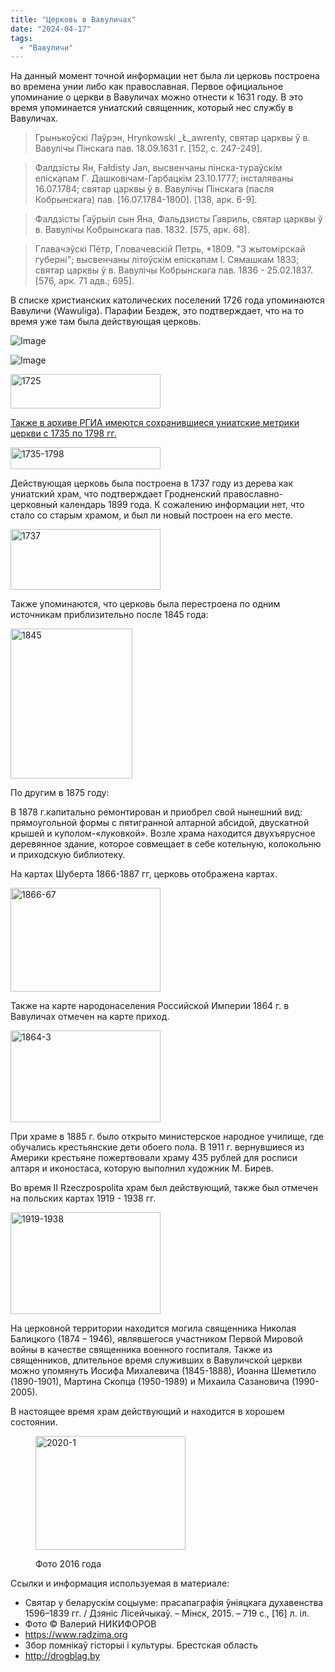 ```yaml
---
title: "Церковь в Вавуличах"
date: "2024-04-17"
tags: 
  - "Вавуличи"
---
```


На данный момент точной информации нет была ли церковь построена во времена унии либо как православная. Первое официальное упоминание о церкви в Вавуличах можно отнести к 1631 году. В это время упоминается униатский священник, который нес службу в Вавуличах.

> Грынькоўскi Лаўрэн, Hrynkowski _Ł_awrenty, святар царквы ў в. Вавулiчы Пiнскага пав. 18.09.1631 г. \[152, с. 247-249\].

> Фалдзiсты Ян, Fałdisty Jan, высвенчаны пiнска-тураўскiм епiскапам Г. Дашковiчам-Гарбацкiм 23.10.1777; iнсталяваны 16.07.1784; святар царквы ў в. Вавулiчы Пiнскага (пасля Кобрынскага) пав. \[16.07.1784-1800\]. \[138, арк. 6-9\].

> Фалдзiсты Гаўрыiл сын Яна, Фальдзисты Гавриль, святар царквы ў в. Вавулiчы Кобрынскага пав. 1832. \[575, арк. 68\].

> Главачэўскi Пётр, Гловачевскiй Петрь, \*1809. "З жытомiрскай губернi"; высвенчаны лiтоўскiм епiскапам I. Сямашкам 1833; святар царквы ў в. Вавулiчы Кобрынскага пав. 1836 - 25.02.1837. \[576, арк. 71 адв.; 695\].

В списке христианских католических поселений 1726 года упоминаются Вавуличи (Wawuliga). Парафии Бездеж, это подтверждает, что на то время уже там была действующая церковь.

![Image](https://github.com/escfrpls/drochiczynpoleski/blob/2fa0d0ecdf4ebf2aab1dc81ecbca68f6c76daf3e/drgpls/content/img/Wawulicze/1725_53659884938_o.jpg)

![Image]([drgpls/content/img/Wawulicze/1725_53659884938_o.jpg])


<a data-flickr-embed="true" href="https://www.flickr.com/photos/98644112@N04/53659884938/in/dateposted-public/" title="1725"><img src="https://live.staticflickr.com/65535/53659884938_cf5b3af63e_m.jpg" width="240" height="55" alt="1725"/>

Также в архиве РГИА имеются сохранившиеся униатские метрики церкви с 1735 по 1798 гг.

<a data-flickr-embed="true" href="https://www.flickr.com/photos/98644112@N04/53659658001/in/dateposted-public/" title="1735-1798"><img src="https://live.staticflickr.com/65535/53659658001_9f4a1a79d3_m.jpg" width="240" height="35" alt="1735-1798"/></a><script async src="//embedr.flickr.com/assets/client-code.js" charset="utf-8"></script>

Действующая церковь была построена в 1737 году из дерева как униатский храм, что подтверждает Гродненский православно-церковный календарь 1899 года. К сожалению информации нет, что стало со старым храмом, и был ли новый построен на его месте.

<a data-flickr-embed="true" href="https://www.flickr.com/photos/98644112@N04/53660018099/in/dateposted-public/" title="1737"><img src="https://live.staticflickr.com/65535/53660018099_db3b076995_m.jpg" width="240" height="97" alt="1737"/></a><script async src="//embedr.flickr.com/assets/client-code.js" charset="utf-8"></script>

Также упоминаются, что церковь была перестроена по одним источникам приблизительно после 1845 года:

<a data-flickr-embed="true" href="https://www.flickr.com/photos/98644112@N04/53658798512/in/dateposted-public/" title="1845"><img src="https://live.staticflickr.com/65535/53658798512_6062b4a7e2_m.jpg" width="195" height="240" alt="1845"/></a><script async src="//embedr.flickr.com/assets/client-code.js" charset="utf-8"></script>

По другим в 1875 году:

В 1878 г.капитально ремонтирован и приобрел свой нынешний вид: прямоугольной формы с пятигранной алтарной абсидой, двускатной крышей и куполом-«луковкой». Возле храма находится двухъярусное деревянное здание, которое совмещает в себе котельную, колокольню и приходскую библиотеку.

На картах Шуберта 1866-1887 гг, церковь отображена картах.

<a data-flickr-embed="true" href="https://www.flickr.com/photos/98644112@N04/53658798692/in/dateposted-public/" title="1866-67"><img src="https://live.staticflickr.com/65535/53658798692_91711126a2_m.jpg" width="240" height="166" alt="1866-67"/></a><script async src="//embedr.flickr.com/assets/client-code.js" charset="utf-8"></script>

Также на карте народонаселения Российской Империи 1864 г. в Вавуличах отмечен на карте приход.

<a data-flickr-embed="true" href="https://www.flickr.com/photos/98644112@N04/53660018564/in/dateposted-public/" title="1864-3"><img src="https://live.staticflickr.com/65535/53660018564_7b735d492c_m.jpg" width="240" height="147" alt="1864-3"/></a><script async src="//embedr.flickr.com/assets/client-code.js" charset="utf-8"></script>

При храме в 1885 г. было открыто министерское народное училище, где обучались крестьянские дети обоего пола. В 1911 г. вернувшиеся из Америки крестьяне пожертвовали храму 435 рублей для росписи алтаря и иконостаса, которую выполнил художник М. Бирев.

Во время II Rzeczpospolita храм был действующий, также был отмечен на польских картах 1919 - 1938 гг.

<a data-flickr-embed="true" href="https://www.flickr.com/photos/98644112@N04/53659885908/in/dateposted-public/" title="1919-1938"><img src="https://live.staticflickr.com/65535/53659885908_2341eb6118_m.jpg" width="240" height="163" alt="1919-1938"/></a><script async src="//embedr.flickr.com/assets/client-code.js" charset="utf-8"></script>

На церковной территории находится могила священника Николая Балицкого (1874 – 1946), являвшегося участником Первой Мировой войны в качестве священника военного госпиталя. Также из священников, длительное время служивших в Вавуличской церкви можно упомянуть Иосифа Михалевича (1845-1888), Иоанна Шеметило (1890-1901), Мартина Скопца (1950-1989) и Михаила Сазановича (1990-2005).

В настоящее время храм действующий и находится в хорошем состоянии.

<figure>

<a data-flickr-embed="true" href="https://www.flickr.com/photos/98644112@N04/53660019159/in/dateposted-public/" title="2020-1"><img src="https://live.staticflickr.com/65535/53660019159_db821365f7_m.jpg" width="240" height="182" alt="2020-1"/></a><script async src="//embedr.flickr.com/assets/client-code.js" charset="utf-8"></script>

<figcaption>

Фото 2016 года

</figcaption>

</figure>

Ссылки и информация используемая в материале:

- Святар у беларускім соцыуме: прасапаграфія ўніяцкага духавенства 1596–1839 гг. / Дзяніс Лісейчыкаў. – Мінск, 2015. – 719 с., \[16\] л. іл.
- Фото © Валерий НИКИФОРОВ
- https://www.radzima.org
- Збор помнікаў гісторыі і культуры. Брестская область
- http://drogblag.by
